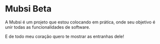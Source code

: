# Mubsi Beta
 A Mubsi é um projeto que estou colocando em prática, onde seu objetivo é unir todas as funcionalidades de software. 
 
 E de todo meu coração quero te mostrar as entranhas dele!
